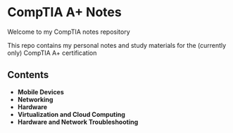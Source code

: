 # CompTIA A+ Notes

Welcome to my CompTIA notes repository

This repo contains my personal notes and study materials for the (currently only) CompTIA A+ certification

## Contents

- **Mobile Devices**
- **Networking**
- **Hardware**
- **Virtualization and Cloud Computing**
- **Hardware and Network Troubleshooting**

